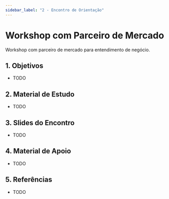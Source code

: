 ```yaml
---
sidebar_label: "2 - Encontro de Orientação"
---
```


# Workshop com Parceiro de Mercado	

Workshop com parceiro de mercado para entendimento de negócio.

## 1. Objetivos

- TODO

## 2. Material de Estudo

- TODO


## 3. Slides do Encontro

- TODO

## 4. Material de Apoio

- TODO

## 5. Referências

- TODO